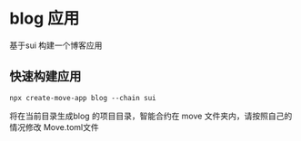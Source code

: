 # blog 应用

基于sui 构建一个博客应用

## 快速构建应用

```shell
npx create-move-app blog --chain sui 
```

将在当前目录生成blog 的项目目录，智能合约在 move 文件夹内，请按照自己的情况修改 Move.toml文件
